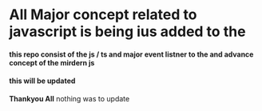 # All Major concept related to javascript is being ius added to the 
#### this repo consist of the js / ts and major event listner to the and advance concept of the mirdern js
#### this will be updated
**Thankyou All**
nothing was to update
